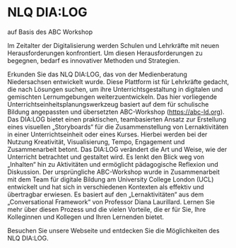 # NLQ DIA:LOG
auf Basis des ABC Workshop

Im Zeitalter der Digitalisierung werden Schulen und Lehrkräfte mit neuen Herausforderungen konfrontiert. Um diesen Herausforderungen zu begegnen, bedarf es innovativer Methoden und Strategien.

Erkunden Sie das NLQ DIA:LOG, das von der Medienberatung Niedersachsen entwickelt wurde. Diese Plattform ist für Lehrkräfte gedacht, die nach Lösungen suchen, um ihre Unterrichtsgestaltung in digitalen und gemischten Lernumgebungen weiterzuentwickeln.
Das hier vorliegende Unterrichtseinheitsplanungswerkzeug basiert auf dem für schulische Bildung angepassten und übersetzten ABC-Workshop (https://abc-ld.org). Das DIA:LOG bietet einen praktischen, teambasierten Ansatz zur Erstellung eines visuellen „Storyboards“ für die Zusammenstellung von Lernaktivitäten in einer Unterrichtseinheit oder eines Kurses. Hierbei werden bei der Nutzung Kreativität, Visualisierung, Tempo, Engagement und Zusammenarbeit betont. Das DIA:LOG verändert die Art und Weise, wie der Unterricht betrachtet und gestaltet wird. Es lenkt den Blick weg von „Inhalten“ hin zu Aktivitäten und ermöglicht pädagogische Reflexion und Diskussion.
Der ursprüngliche ABC-Workshop wurde in Zusammenarbeit mit dem Team für digitale Bildung am University College London (UCL) entwickelt und hat sich in verschiedenen Kontexten als effektiv und übertragbar erwiesen. Es basiert auf den „Lernaktivitäten“ aus dem „Conversational Framework“ von Professor Diana Laurillard.
Lernen Sie mehr über diesen Prozess und die vielen Vorteile, die er für Sie, Ihre Kolleginnen und Kollegen und Ihren Lernenden bietet. 

Besuchen Sie unsere Webseite und entdecken Sie die Möglichkeiten des NLQ DIA:LOG.

